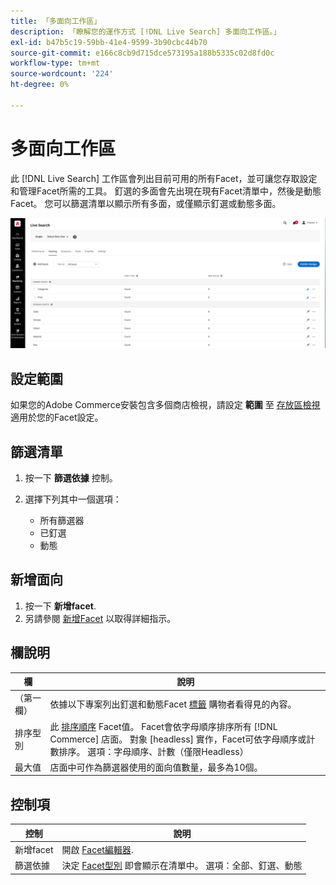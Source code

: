 ```yaml
---
title: 「多面向工作區」
description: 「瞭解您的運作方式 [!DNL Live Search] 多面向工作區。」
exl-id: b47b5c19-59bb-41e4-9599-3b90cbc44b70
source-git-commit: e166c8cb9d715dce573195a188b5335c02d8fd0c
workflow-type: tm+mt
source-wordcount: '224'
ht-degree: 0%

---
```


# 多面向工作區

此 [!DNL Live Search] 工作區會列出目前可用的所有Facet，並可讓您存取設定和管理Facet所需的工具。 釘選的多面會先出現在現有Facet清單中，然後是動態Facet。 您可以篩選清單以顯示所有多面，或僅顯示釘選或動態多面。

![多面向工作區](assets/faceting-workspace.png)

## 設定範圍

如果您的Adobe Commerce安裝包含多個商店檢視，請設定 **範圍** 至 [存放區檢視](https://experienceleague.adobe.com/docs/commerce-admin/start/setup/websites-stores-views.html#scope-settings) 適用於您的Facet設定。

## 篩選清單

1. 按一下 **篩選依據** 控制。
1. 選擇下列其中一個選項：

   * 所有篩選器
   * 已釘選
   * 動態

## 新增面向

1. 按一下 **新增facet**.
1. 另請參閱 [新增Facet](facets-add.md) 以取得詳細指示。

## 欄說明

| 欄 | 說明 |
|--- |--- |
| （第一欄） | 依據以下專案列出釘選和動態Facet [標籤](facets-type.md) 購物者看得見的內容。 |
| 排序型別 | 此 [排序順序](facets-type.md) Facet值。 Facet會依字母順序排序所有 [!DNL Commerce] 店面。 對象 [headless] 實作，Facet可依字母順序或計數排序。 選項：字母順序、計數（僅限Headless） |
| 最大值 | 店面中可作為篩選器使用的面向值數量，最多為10個。 |

## 控制項

| 控制 | 說明 |
|--- |--- |
| 新增facet | 開啟 [Facet編輯器](facets-add.md). |
| 篩選依據 | 決定 [Facet型別](facets-type.md) 即會顯示在清單中。 選項：全部、釘選、動態 |
